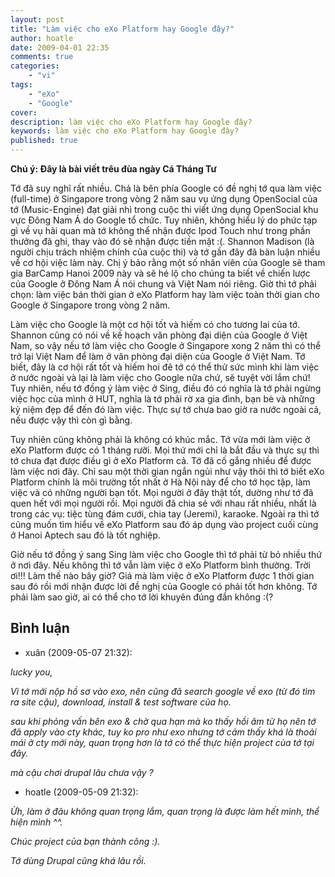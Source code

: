 ```yaml
---
layout: post
title: "Làm việc cho eXo Platform hay Google đây?"
author: hoatle
date: 2009-04-01 22:35
comments: true
categories:
    - "vi"
tags:
    - "eXo"
    - "Google"
cover:
description: làm việc cho eXo Platform hay Google đây?
keywords: làm việc cho eXo Platform hay Google đây?
published: true
---
```


**Chú ý: Đây là bài viết trêu đùa ngày Cá Tháng Tư**

Tớ đã suy nghĩ rất nhiều. Chả là bên phía Google có đề nghị tớ qua làm việc (full-time) ở Singapore
trong vòng 2 năm sau vụ ứng dụng OpenSocial của tớ (Music-Engine) đạt giải nhì trong cuộc thi viết
ứng dụng OpenSocial khu vực Đông Nam Á do Google tổ chức. Tuy nhiên, không hiểu lý do phức tạp gì
về vụ hải quan mà tớ không thể nhận được Ipod Touch như trong phần thưởng đã ghi, thay vào đó sẽ
nhận được tiền mặt :(. Shannon Madison (là người chịu trách nhiệm chính của cuộc thi) và tớ gần đây
đã bàn luận nhiều về cơ hội việc làm này. Chị ý bảo rằng một số nhân viên của Google sẽ tham gia
BarCamp Hanoi 2009 này và sẽ hé lộ cho chúng ta biết về chiến lược của Google ở Đông Nam Á nói chung
và Việt Nam nói riêng. Giờ thì tớ phải chọn: làm việc bán thời gian ở eXo Platform hay làm việc toàn
thời gian cho Google ở Singapore trong vòng 2 năm.

<!-- more -->

Làm việc cho Google là một cơ hội tốt và hiếm có cho tương lai của tớ. Shannon cũng có nói về kế
hoạch văn phòng đại diện của Google ở Việt Nam, so vậy nếu tớ làm việc cho Google ở Singapore xong
2 năm thì có thể trở lại Việt Nam để làm ở văn phòng đại diện của Google ở Việt Nam. Tớ biết, đây
là cơ hội rất tốt và hiếm hoi đê tớ có thể thử sức mình khi làm việc ở nước ngoài và lại là làm việc
cho Google nữa chứ, sẽ tuyệt vời lắm chứ! Tuy nhiên, nếu tớ đồng ý làm việc ở Sing, điều đó có nghĩa
là tớ phải ngừng việc học của mình ở HUT, nghĩa là tớ phải rờ xa gia đình, bạn bè và những kỷ niệm
đẹp để đến đó làm việc. Thực sự tớ chưa bao giờ ra nước ngoài cả, nếu được vậy thì còn gì bằng.

Tuy nhiên cũng không phải là không có khúc mắc. Tớ vừa mới làm việc ở eXo Platform được có 1 tháng
rưỡi. Mọi thứ mới chỉ là bắt đầu và thực sự thì tớ chưa đạt được điều gì ở eXo Platform cả. Tớ đã
cố gắng nhiều để được làm việc nơi đây. Chỉ sau một thời gian ngắn ngủi như vậy thôi thì tớ biết eXo
Platform chính là môi trường tốt nhất ở Hà Nội này để cho tớ học tập, làm việc và có những người bạn
tốt. Mọi người ở đây thật tốt, dường như tớ đã quen hết với mọi người rồi. Mọi người đã chia sẻ với
nhau rất nhiều, nhất là trong các vụ: tiệc tùng đám cưới, chia tay (Jeremi), karaoke. Ngoài ra thì
tớ cũng muốn tìm hiểu về eXo Platform sau đó áp dụng vào project cuối cùng ở Hanoi Aptech sau đó là
tốt nghiệp.

Giờ nếu tớ đồng ý sang Sing làm việc cho Google thì tớ phải từ bỏ nhiều thứ ở nơi đây. Nếu không thì
tớ vẫn làm việc ở eXo Platform bình thường. Trời ơi!!! Làm thế nào bây giờ? Giá mà làm việc ở eXo
Platform được 1 thời gian sau đó rồi mới nhận được lời đề nghị của Google có phải tốt hơn không. Tớ
phải làm sao giờ, ai có thể cho tớ lời khuyên đúng đắn không :(?


Bình luận
---------

- xuân (2009-05-07 21:32):

*lucky you,*

*Vì tớ mới nộp hồ sơ vào exo, nên cũng đã search google về exo (từ đó tìm ra site cậu), download, install & test software của họ.*

*sau khi phỏng vấn bên exo & chờ qua hạn mà ko thấy hồi âm từ họ nên tớ đã apply vào cty khác, tuy ko pro như exo nhưng tớ cảm thấy khá là thoải mái ở cty mới này, quan trọng hơn là tớ có thể thực hiện project của tớ tại đây.*

*mà cậu chơi drupal lâu chưa vậy ?*

- hoatle (2009-05-09 21:32):

*Ừh, làm ở đâu không quan trọng lắm, quan trọng là được làm hết mình, thể hiện mình ^^.*

*Chúc project của bạn thành công :).*

*Tớ dùng Drupal cũng khá lâu rồi.*
